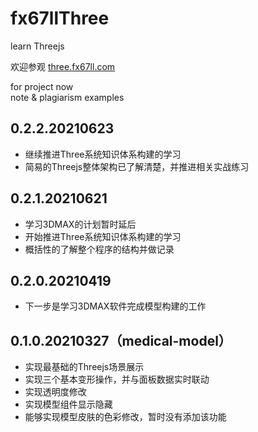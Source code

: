 # fx67llThree
learn Threejs

欢迎参观 [three.fx67ll.com](http://three.fx67ll.com '能够完成变形操作的Threejs医疗模型示例')

for project now  
note & plagiarism examples

## 0.2.2.20210623
* 继续推进Three系统知识体系构建的学习
* 简易的Threejs整体架构已了解清楚，并推进相关实战练习  

## 0.2.1.20210621
* 学习3DMAX的计划暂时延后  
* 开始推进Three系统知识体系构建的学习
* 概括性的了解整个程序的结构并做记录

## 0.2.0.20210419
* 下一步是学习3DMAX软件完成模型构建的工作

## 0.1.0.20210327（medical-model）
* 实现最基础的Threejs场景展示
* 实现三个基本变形操作，并与面板数据实时联动
* 实现透明度修改
* 实现模型组件显示隐藏
* 能够实现模型皮肤的色彩修改，暂时没有添加该功能
